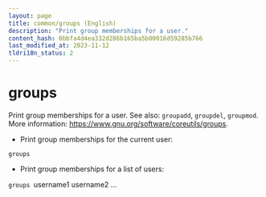 ```yaml
---
layout: page
title: common/groups (English)
description: "Print group memberships for a user."
content_hash: 0bbfa4d4ea332d286b165ba5b00016d59285b766
last_modified_at: 2023-11-12
tldri18n_status: 2
---
```

# groups

Print group memberships for a user.
See also: `groupadd`, `groupdel`, `groupmod`.
More information: <https://www.gnu.org/software/coreutils/groups>.

- Print group memberships for the current user:

`groups`

- Print group memberships for a list of users:

`groups `<span class="tldr-var badge badge-pill bg-dark-lm bg-white-dm text-white-lm text-dark-dm font-weight-bold">username1 username2 ...</span>
